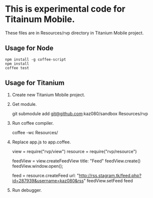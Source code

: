 # This is experimental code for Titainum Mobile.

These files are in Resources/rvp directory in Titanium Mobile project.

## Usage for Node

	npm install -g coffee-script
    npm install
    coffee test

## Usage for Titanium

1. Create new Titanium Mobile project.

2. Get module.

    git submodule add git@github.com:kaz080/sandbox Resources/rvp

3. Run coffee compiler.

    coffee -wc Resources/

4. Replace app.js to app.coffee.

    view = require("rvp/view")
    resource = require("rvp/resource")

    feedView = view.createFeedView
      title: "Feed"
    feedView.create()
    feedView.window.open();

    feed = resource.createFeed
      url: "http://rss.stagram.tk/feed.php?id=287939&username=kaz080&rss"
    feedView.setFeed feed

5. Run debugger.
